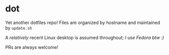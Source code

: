 # dot

Yet another dotfiles repo! Files are organized by hostname and maintained by `update.sh`

A _relatively_ recent Linux desktop is assumed throughout; _I use Fedora btw :)_

PRs are always welcome!
